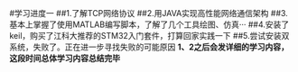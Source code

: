 #学习进度一
##1.了解TCP网络协议
##2.用JAVA实现高性能网络通信架构
##3.基本上掌握了使用MATLAB编写脚本，了解了几个工具绘图、仿真···
##4.安装了keil，购买了江科大推荐的STM32入门套件，打算回家实践一下
##5.尝试安装双系统，失败了。正在进一步寻找失败的可能原因
**1、2之后会发详细的学习内容，这段时间总体学习内容总结完毕**